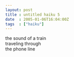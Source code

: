```yaml
---
layout: post
title : untitled haiku 5
date  : 2005-01-06T16:04:00Z
tags  : ["haiku"]
---
```

the sound of a train  
traveling through  
the phone line

